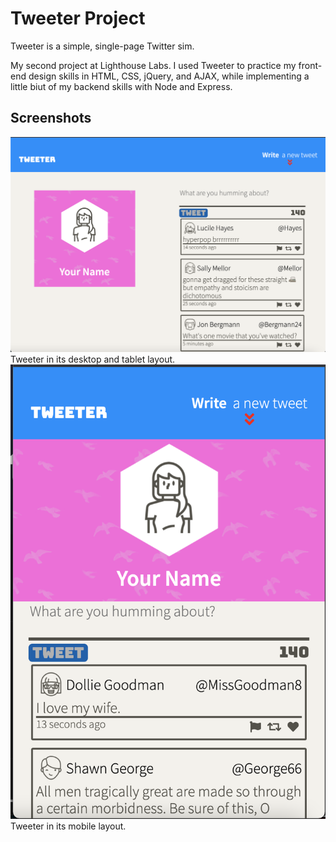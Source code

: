 # Tweeter Project

Tweeter is a simple, single-page Twitter sim.

My second project at Lighthouse Labs. I used Tweeter to practice my front-end design skills in HTML, CSS, jQuery, and AJAX, while implementing a little biut of my backend skills with Node and Express.

## Screenshots

!["Desktop layout"](https://github.com/sylastheodor/tweeter/blob/master/docs/Screen%20Shot%202021-07-16%20at%2012.36.07%20PM.png?raw=true)
Tweeter in its desktop and tablet layout.
!["Mobile layout"](https://github.com/sylastheodor/tweeter/blob/master/docs/Screen%20Shot%202021-07-16%20at%2012.44.46%20PM.png?raw=true)
Tweeter in its mobile layout.